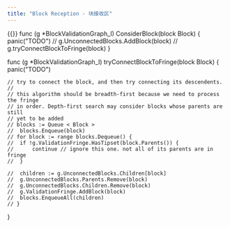 ```yaml
---
title: "Block Reception - 块接收区"
---
```


{{<label block-reception>}}
func (g *BlockValidationGraph_I) ConsiderBlock(block Block) {
	panic("TODO")
	// g.UnconnectedBlocks.AddBlock(block)
	// g.tryConnectBlockToFringe(block)
}

func (g *BlockValidationGraph_I) tryConnectBlockToFringe(block Block) {
	panic("TODO")

	// try to connect the block, and then try connecting its descendents.
	//
	// this algorithm should be breadth-first because we need to process the fringe
	// in order. Depth-first search may consider blocks whose parents are still
	// yet to be added
	// blocks := Queue < Block >
	// 	blocks.Enqueue(block)
	// for block := range blocks.Dequeue() {
	// 	if !g.ValidationFringe.HasTipset(block.Parents()) {
	// 		continue // ignore this one. not all of its parents are in fringe
	// 	}

	// 	children := g.UnconnectedBlocks.Children[block]
	// 	g.UnconnectedBlocks.Parents.Remove(block)
	// 	g.UnconnectedBlocks.Children.Remove(block)
	// 	g.ValidationFringe.AddBlock(block)
	// 	blocks.EnqueueAll(children)
	// }
}

